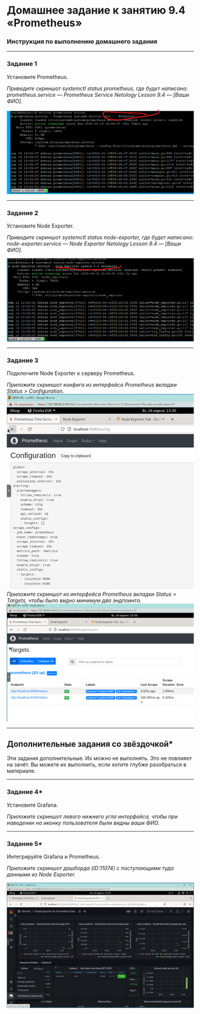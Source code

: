 # Домашнее задание к занятию 9.4 «Prometheus»

### Инструкция по выполнению домашнего задания


---

### Задание 1

Установите Prometheus.

*Приведите скриншот systemctl status prometheus, где будет написано: prometheus.service — Prometheus Service Netology Lesson 9.4 — [Ваши ФИО].*

![Status_Prometheus](https://github.com/redeemer271/homework/blob/srlb-14/9-04-1.png)

---

### Задание 2

Установите Node Exporter.

*Приведите скриншот systemctl status node-exporter, где будет написано: node-exporter.service — Node Exporter Netology Lesson 9.4 — [Ваши ФИО].*

![Node-exporter](https://github.com/redeemer271/homework/blob/srlb-14/9-04-2.png)

---

### Задание 3

Подключите Node Exporter к серверу Prometheus.

*Приложите скриншот конфига из интерфейса Prometheus вкладки Status > Configuration.*  
![Node-exporter](https://github.com/redeemer271/homework/blob/srlb-14/9-04-3.png)  
*Приложите скриншот из интерфейса Prometheus вкладки Status > Targets, чтобы было видно минимум два эндпоинта.*  
![Node-exporter](https://github.com/redeemer271/homework/blob/srlb-14/9-04-4.png)  

---
## Дополнительные задания со звёздочкой*

Эти задания дополнительные. Их можно не выполнять. Это не повлияет на зачёт. Вы можете их выполнить, если хотите глубже разобраться в материале.

---

### Задание 4*

Установите Grafana.

*Приложите скриншот левого нижнего угла интерфейса, чтобы при наведении на иконку пользователя были видны ваши ФИО.*

---

### Задание 5*

Интегрируйте Grafana и Prometheus.

*Приложите скриншот дашборда (ID:11074) с поступающими туда данными из Node Exporter.*

![Node-exporter](https://github.com/redeemer271/homework/blob/srlb-14/9-04-05.png)  
